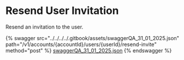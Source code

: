 # Resend User Invitation

Resend an invitation to the user.

{% swagger src="../../../../.gitbook/assets/swaggerQA_31_01_2025.json" path="/v1/accounts/{accountId}/users/{userId}/resend-invite" method="post" %}
[swaggerQA_31_01_2025.json](../../../../.gitbook/assets/swaggerQA_31_01_2025.json)
{% endswagger %}
